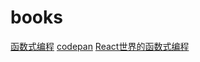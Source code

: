# books

<a href='https://llh911001.gitbooks.io/mostly-adequate-guide-chinese/content/ch3.html?q=#%E8%BF%BD%E6%B1%82%E2%80%9C%E7%BA%AF%E2%80%9D%E7%9A%84%E7%90%86%E7%94%B1'>函数式编程</a>
<a href='https://www.gitbook.com/book/llh911001/mostly-adequate-guide-chinese/details'>codepan</a>
<a href="https://zhuanlan.zhihu.com/p/26174525">React世界的函数式编程</a><a href='http://www.sohu.com/a/200682939_274163'></a>
